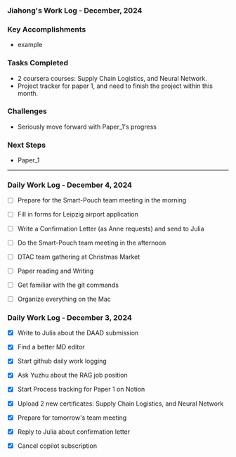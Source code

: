 ### Jiahong's Work Log - December, 2024

### **Key Accomplishments**

* example

### **Tasks Completed**

* 2 coursera courses: Supply Chain Logistics, and Neural Network.
* Project tracker for paper 1, and need to finish the project within this month.

### **Challenges**

* Seriously move forward with Paper_1's progress

### **Next Steps**

* Paper_1

---


### Daily Work Log - December 4, 2024

- [ ]  Prepare for the Smart-Pouch team meeting in the morning
- [ ]  Fill in forms for Leipzig airport application
- [ ]  Write a Confirmation Letter (as Anne requests) and send to Julia

- [ ]  Do the Smart-Pouch team meeting in the afternoon
- [ ]  DTAC team gathering at Christmas Market
- [ ]  Paper reading and Writing
- [ ]  Get familiar with the git commands
- [ ]  Organize everything on the Mac

### Daily Work Log - December 3, 2024

- [X]  Write to Julia about the DAAD submission
- [X]  Find a better MD editor
- [X]  Start github daily work logging
- [X]  Ask Yuzhu about the RAG job position
- [X]  Start Process tracking for Paper 1 on Notion
- [X]  Upload 2 new certificates: Supply Chain Logistics, and Neural Network
- [X]  Prepare for tomorrow's team meeting
- [X]  Reply to Julia about confirmation letter
- [X]  Cancel copilot subscription


